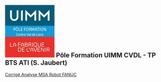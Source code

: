 ## ![Logo UIMM](logo_uimm_placeholder.jpg) Pôle Formation UIMM CVDL - TP BTS ATI (S. Jaubert) 

[Corrigé Analyse MSA Robot FANUC](https://sjaubert.github.io/TP_BTS_ATI/CorrigeAnalyseMSA.html?target=_blank)

